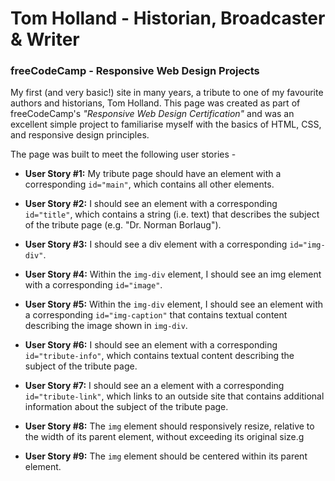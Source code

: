 # Tom Holland - Historian, Broadcaster & Writer
### freeCodeCamp - Responsive Web Design Projects

My first (and very basic!) site in many years, a tribute to one of my favourite authors and historians, Tom Holland. This page was created as part of freeCodeCamp's *"Responsive Web Design Certification"* and was an excellent simple project to familiarise myself with the basics of HTML, CSS, and responsive design principles.

The page was built to meet the following user stories -

* **User Story #1:** My tribute page should have an element with a corresponding `id="main"`, which contains all other elements.

* **User Story #2:** I should see an element with a corresponding `id="title"`, which contains a string (i.e. text) that describes the subject of the tribute page (e.g. "Dr. Norman Borlaug").

* **User Story #3:** I should see a div element with a corresponding `id="img-div"`.

* **User Story #4:** Within the `img-div` element, I should see an img element with a corresponding `id="image"`.

* **User Story #5:** Within the `img-div` element, I should see an element with a corresponding `id="img-caption"` that contains textual content describing the image shown in `img-div`.

* **User Story #6:** I should see an element with a corresponding `id="tribute-info"`, which contains textual content describing the subject of the tribute page.

* **User Story #7:** I should see an a element with a corresponding `id="tribute-link"`, which links to an outside site that contains additional information about the subject of the tribute page.

* **User Story #8:** The `img` element should responsively resize, relative to the width of its parent element, without exceeding its original size.g

* **User Story #9:** The `img` element should be centered within its parent element.
